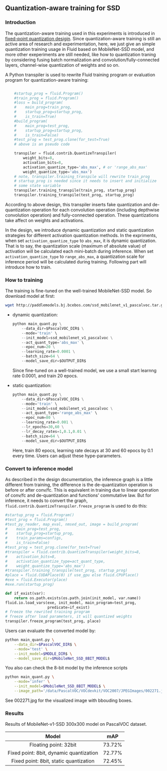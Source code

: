 ## Quantization-aware training for SSD

### Introduction

The quantization-aware training used in this experiments is introduced in [fixed-point quantization desigin](https://gthub.com/PaddlePaddle/FluidDoc/blob/develop/doc/fluid/design/quantization/fixed_point_quantization.md). Since quantization-aware training is still an active area of research and experimentation,
here, we just give an simple quantization training usage in Fluid based on MobileNet-SSD model, and more other exeperiments are still needed, like how to quantization traning by considering fusing batch normalization and convolution/fully-connected layers, channel-wise quantization of weights and so on.


A Python transpiler is used to rewrite Fluid training program or evaluation program for quantization-aware training:

```python

    #startup_prog = fluid.Program()
    #train_prog = fluid.Program()
    #loss = build_program(
    #    main_prog=train_prog,
    #    startup_prog=startup_prog,
    #    is_train=True)
    #build_program(
    #    main_prog=test_prog,
    #    startup_prog=startup_prog,
    #    is_train=False)
    #test_prog = test_prog.clone(for_test=True)
    # above is an pseudo code

    transpiler = fluid.contrib.QuantizeTranspiler(
        weight_bits=8,
        activation_bits=8,
        activation_quantize_type='abs_max', # or 'range_abs_max'
        weight_quantize_type='abs_max')
    # note, transpiler.training_transpile will rewrite train_prog
    # startup_prog is needed since it needs to insert and initialize
    # some state variable
    transpiler.training_transpile(train_prog, startup_prog)
    transpiler.training_transpile(test_prog, startup_prog)
```

  According to above design, this transpiler inserts fake quantization and de-quantization operation for each convolution operation (including depthwise convolution operation) and fully-connected operation. These quantizations take affect on weights and activations.

  In the design, we introduce dynamic quantization and static quantization strategies for different activation quantization methods. In the expriments, when set `activation_quantize_type` to `abs_max`, it is dynamic quantization. That is to say, the quantization scale (maximum of absolute value) of activation will be calculated each mini-batch during inference. When set `activation_quantize_type` to `range_abs_max`, a quantization scale for inference period will be calculated during training. Following part will introduce how to train.

### How to training

  The training is fine-tuned on the well-trained MobileNet-SSD model. So download model at first:

  ```bash
  wget http://paddlemodels.bj.bcebos.com/ssd_mobilenet_v1_pascalvoc.tar.gz
  ```

- dynamic quantization:

  ```python
  python main_quant.py \
      --data_dir=$PascalVOC_DIR$ \
      --mode='train' \
      --init_model=ssd_mobilenet_v1_pascalvoc \
      --act_quant_type='abs_max' \
      --epoc_num=20 \
      --learning_rate=0.0001 \
      --batch_size=64 \
      --model_save_dir=$OUTPUT_DIR$
  ```
  Since fine-tuned on a well-trained model, we use a small start learnng rate 0.0001, and train 20 epocs.

- static quantization:
  ```python
  python main_quant.py \
      --data_dir=$PascalVOC_DIR$ \
      --mode='train' \
      --init_model=ssd_mobilenet_v1_pascalvoc \
      --act_quant_type='range_abs_max' \
      --epoc_num=80 \
      --learning_rate=0.001 \
      --lr_epochs=30,60 \
      --lr_decay_rates=1,0.1,0.01 \
      --batch_size=64 \
      --model_save_dir=$OUTPUT_DIR$
  ```
  Here, train 80 epocs, learning rate decays at 30 and 60 epocs by 0.1 every time. Users can adjust these hype-parameters.

### Convert to inference model

  As described in the design documentation, the inference graph is a little different from training, the difference is the de-quantization operation is before or after conv/fc. This is equivalent in training due to linear operation of conv/fc and de-quantization and functions' commutative law. But for inference, it needs to convert the graph, `fluid.contrib.QuantizeTranspiler.freeze_program` is used to do this:

  ```python
  #startup_prog = fluid.Program()
  #test_prog = fluid.Program()
  #test_py_reader, map_eval, nmsed_out, image = build_program(
  #    main_prog=test_prog,
  #    startup_prog=startup_prog,
  #    train_params=configs,
  #    is_train=False)
  #test_prog = test_prog.clone(for_test=True)
  #transpiler = fluid.contrib.QuantizeTranspiler(weight_bits=8,
  #    activation_bits=8,
  #    activation_quantize_type=act_quant_type,
  #    weight_quantize_type='abs_max')
  #transpiler.training_transpile(test_prog, startup_prog)
  #place = fluid.CUDAPlace(0) if use_gpu else fluid.CPUPlace()
  #exe = fluid.Executor(place)
  #exe.run(startup_prog)

  def if_exist(var):
      return os.path.exists(os.path.join(init_model, var.name))
  fluid.io.load_vars(exe, init_model, main_program=test_prog,
                     predicate=if_exist)
  # freeze the rewrited training program
  # freeze after load parameters, it will quantized weights
  transpiler.freeze_program(test_prog, place)
  ```

  Users can evaluate the converted model by:

  ```bash
  python main_quant.py \
      --data_dir=$PascalVOC_DIR$ \
      --mode='test' \
      --init_model=$MODLE_DIR$ \
      --model_save_dir=$MobileNet_SSD_8BIT_MODEL$
  ```

  You also can check the 8-bit model by the inference scripts

  ```bash
  python main_quant.py \
      --mode='infer' \
      --init_model=$MobileNet_SSD_8BIT_MODEL$ \
      --image_path='/data/PascalVOC/VOCdevkit/VOC2007/JPEGImages/002271.jpg'
  ```
  See 002271.jpg for the visualized image with bbouding boxes.

### Results

Results of MobileNet-v1-SSD 300x300 model on PascalVOC dataset.

| Model                                   | mAP                |
|:---------------------------------------:|:------------------:|
|Floating point: 32bit                    | 73.72%             |
|Fixed point: 8bit, dynamic quantization  | 72.77%             |
|Fixed point: 8bit, static quantization   | 72.45%             |

